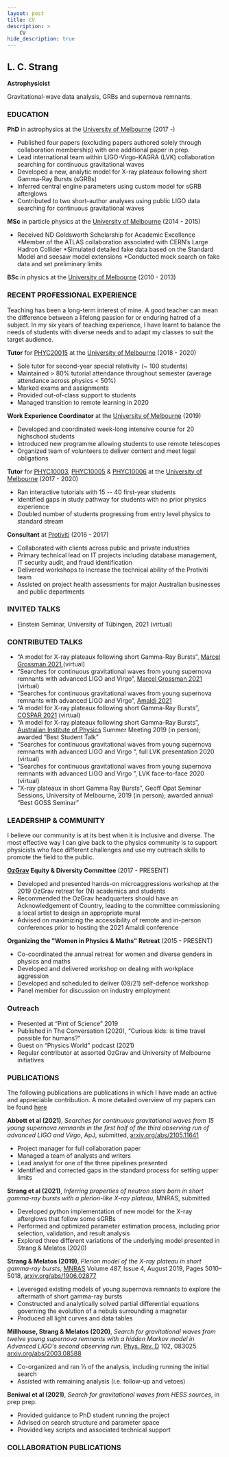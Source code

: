 ```yaml
---
layout: post
title: CV
description: >
    CV
hide_description: true
---
```


## L. C. Strang
**Astrophysicist**

Gravitational-wave data analysis, GRBs and supernova remnants.

### EDUCATION
**PhD** in astrophysics at the [University of Melbourne](www.unimelb.edu.au) (2017 -)

* Published four papers (excluding papers authored solely through collaboration membership) with one additional paper in prep. 
* Lead international team within LIGO-Virgo-KAGRA (LVK) collaboration searching for continuous gravitational waves
* Developed a new, analytic model for X-ray plateaux following short Gamma-Ray Bursts (sGRBs)
* Inferred central engine parameters using custom model for sGRB afterglows
* Contributed to two short-author analyses using public LIGO data searching for continuous gravitational waves

**MSc** in particle physics at the [University of Melbourne](www.unimelb.edu.au) (2014 - 2015)

* Received ND Goldsworth Scholarship for Academic Excellence
*Member of the ATLAS collaboration associated with CERN’s Large Hadron Collider
*Simulated detailed fake data based on the Standard Model and seesaw model extensions
*Conducted mock search on fake data and set preliminary limits

**BSc** in physics at the [University of Melbourne](www.unimelb.edu.au) (2010 - 2013)

### RECENT PROFESSIONAL EXPERIENCE
Teaching has been a long-term interest of mine. A good teacher can mean the difference between a lifelong passion for or enduring hatred of a subject. In my six years of teaching experience, I have learnt to balance the needs of students with diverse needs and to adapt my classes to suit the target audience. 

**Tutor** for [PHYC20015](https://handbook.unimelb.edu.au/2019/subjects/phyc20015/) at the [University of Melbourne](www.unimelb.edu.au) (2018 - 2020)
* Sole tutor for second-year special relativity (~ 100 students)
* Maintained > 80% tutorial attendance throughout semester (average attendance across physics < 50%)
* Marked exams and assignments
* Provided out-of-class support to students
* Managed transition to remote learning in 2020

**Work Experience Coordinator** at the [University of Melbourne](www.unimelb.edu.au) (2019)

* Developed and coordinated week-long intensive course for 20 highschool students
* Introduced new programme allowing students to use remote telescopes
* Organized team of volunteers to deliver content and meet legal obligations

**Tutor** for [PHYC10003](https://handbook.unimelb.edu.au/subjects/phyc10003), [PHYC10005](https://handbook.unimelb.edu.au/2019/subjects/phyc10005) & [PHYC10006](https://handbook.unimelb.edu.au/2021/subjects/phyc10006) at the [University of Melbourne](www.unimelb.edu.au) (2017 - 2020)

* Ran interactive tutorials with 15 -- 40 first-year students
* Identified gaps in study pathway for students with no prior physics experience
* Doubled number of students progressing from entry level physics to standard stream

**Consultant** at [Protiviti](www.protiviti.com.au) (2016 - 2017)

* Collaborated with clients across public and private industries
* Primary technical lead on IT projects including database management, IT security audit, and fraud identification
* Delivered workshops to increase the technical ability of the Protiviti team
* Assisted on project health assessments for major Australian businesses and public departments


### INVITED TALKS

* Einstein Seminar, University of Tübingen, 2021 (virtual)

### CONTRIBUTED TALKS

* “A model for X-ray plateaux following short Gamma-Ray Bursts”, [Marcel Grossman 2021 ](http://www.icra.it/mg/mg16/) (virtual)
* “Searches for continuous gravitational waves from young supernova remnants with advanced LIGO and Virgo”, [Marcel Grossman 2021 ](http://www.icra.it/mg/mg16/) (virtual)
* “Searches for continuous gravitational waves from young supernova remnants with advanced LIGO and Virgo”, [Amaldi 2021](https://www.amaldi14.org/)
* “A model for X-ray plateaux following short Gamma-Ray Bursts”, [COSPAR 2021](http://www.cospar2021.org/) (virtual)
* “A model for X-ray plateaux following short Gamma-Ray Bursts”, [Australian Institute of Physics](https://physics.org.au/) Summer Meeting 2019 (in person); awarded “Best Student Talk”
* “Searches for continuous gravitational waves from young supernova remnants with advanced LIGO and Virgo “, full LVK presentation 2020  (virtual)
* “Searches for continuous gravitational waves from young supernova remnants with advanced LIGO and Virgo ”, LVK face-to-face 2020  (virtual)
* “X-ray plateaux in short Gamma Ray Bursts”, Geoff Opat Seminar Sessions, University of Melbourne, 2019 (in person); awarded annual “Best GOSS Seminar”


### LEADERSHIP & COMMUNITY
I believe our community is at its best when it is inclusive and diverse. The most effective way I can give back to the physics community is to support physicists who face different challenges and use my outreach skills to promote the field to the public.

**[OzGrav](www.ozgrav.com.au) Equity & Diversity Committee** (2017 - PRESENT)
* Developed and presented hands-on microaggressions workshop at the 2019 OzGrav retreat for (N) academics and students
* Recommended the OzGrav headquarters should have an Acknowledgement of Country, leading to the committee commissioning a local artist to design an appropriate mural
* Advised on maximizing the accessibility of remote and in-person conferences prior to hosting the 2021 Amaldi conference

**Organizing the "Women in Physics & Maths" Retreat** (2015 - PRESENT)

* Co-coordinated the annual retreat for women and diverse genders in physics and maths
* Developed and delivered workshop on dealing with workplace aggression
* Developed and scheduled to deliver (09/21) self-defence workshop
* Panel member for discussion on industry employment

### Outreach

* Presented at “Pint of Science” 2019
* Published in The Conversation (2020), “Curious kids: is time travel possible for humans?”
* Guest on “Physics World” podcast (2021)
* Regular contributor at assorted OzGrav and University of Melbourne initiatives


### PUBLICATIONS
The following publications are publications in which I have made an active and appreciable contribution. A more detailed overview of my papers can be found [here](/papers/)

**Abbott et al (2021)**, *Searches for continuous gravitational waves from 15 young supernova remnants in the first half of the third observing run of advanced LIGO and Virgo*, ApJ, submitted, [arxiv.org/abs/2105.11641](https://arxiv.org/abs/2105.11641)

* Project manager for full collaboration paper
* Managed a team of analysts and writers
* Lead analyst for one of the three pipelines presented
* Identified and corrected gaps in the standard process for setting upper limits

**Strang et al (2021)**, *Inferring properties of neutron stars born in short gamma-ray bursts with a plerion-like X-ray plateau*, MNRAS, submitted

* Developed python implementation of new model for the X-ray afterglows that follow some sGRBs
* Performed and optimized parameter estimation process, including prior selection, validation, and result analysis
* Explored three different variations of the underlying model presented in Strang & Melatos (2020)

**Strang & Melatos (2019)**, *Plerion model of the X-ray plateau in short gamma-ray bursts*, [MNRAS](https://academic.oup.com/mnras/article-abstract/487/4/5010/5518367) Volume 487, Issue 4, August 2019, Pages 5010–5018, [arxiv.org/abs/1906.02877](https://arxiv.org/abs/1906.02877)

* Levereged existing models of young supernova remnants to explore the aftermath of short gamma-ray bursts
* Constructed and analytically solved partial differential equations governing the evolution of a nebula surrounding a magnetar
* Produced all light curves and data tables

**Millhouse, Strang & Melatos (2020)**, *Search for gravitational waves from twelve young supernova remnants with a hidden Markov model in Advanced LIGO's second observing run*, [Phys. Rev. D](https://journals.aps.org/prd/abstract/10.1103/PhysRevD.102.083025) 102, 083025 [arxiv.org/abs/2003.08588](https://arxiv.org/abs/2003.08588) 

* Co-organized and ran ⅓ of the analysis, including running the initial search
* Assisted with remaining analysis (i.e. follow-up and vetoes)

**Beniwal et al (2021)**, *Search for gravitational waves from HESS sources*, in prep
prep.

* Provided guidance to PhD student running the project
* Advised on search structure and parameter space
* Provided key scripts and associated technical support


### COLLABORATION PUBLICATIONS
